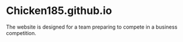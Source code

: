 # Chicken185.github.io
The website is designed for a team preparing to compete in a business competition.
